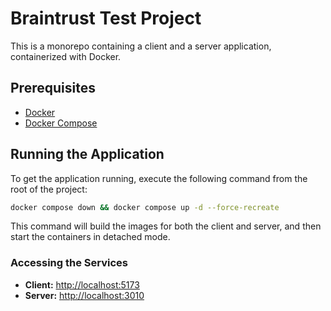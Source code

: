 # Braintrust Test Project

This is a monorepo containing a client and a server application, containerized with Docker.

## Prerequisites

- [Docker](https://docs.docker.com/get-docker/)
- [Docker Compose](https://docs.docker.com/compose/install/)

## Running the Application

To get the application running, execute the following command from the root of the project:

```bash
docker compose down && docker compose up -d --force-recreate
```

This command will build the images for both the client and server, and then start the containers in detached mode.

### Accessing the Services

-   **Client:** [http://localhost:5173](http://localhost:5173)
-   **Server:** [http://localhost:3010](http://localhost:3010) 